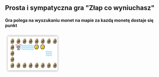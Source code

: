 ## Prosta i sympatyczna gra "Złap co wyniuchasz"

#### Gra polega na wyszukaniu monet na mapie za kazdą monetę dostaje się punkt
![obraz](https://github.com/dsamsoniuk/przesuwacz/blob/master/screen/screen.PNG)
